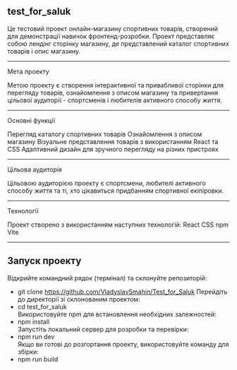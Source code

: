  test_for_saluk
-
Це тестовий проект онлайн-магазину спортивних товарів, створений для демонстрації навичок фронтенд-розробки. Проект представляє собою лендінг сторінку магазину, де представлений каталог спортивних товарів і опис магазину.
***
Мета проекту

Метою проекту є створення інтерактивної та привабливої сторінки для перегляду товарів, ознайомлення з описом магазину та привертання цільової аудиторії - спортсменів і любителів активного способу життя.
***
Основні функції

Перегляд каталогу спортивних товарів
Ознайомлення з описом магазину
Візуальне представлення товарів з використанням React та CSS
Адаптивний дизайн для зручного перегляду на різних пристроях
***
Цільова аудиторія

Цільовою аудиторією проекту є спортсмени, любителі активного способу життя та ті, хто цікавиться придбанням спортивної екіпіровки.
***
Технології

Проект створено з використанням наступних технологій:
React
CSS
npm
Vite
***
## Запуск проекту
Відкрийте командний рядок (термінал) та склонуйте репозиторій:
+ git clone https://github.com/VladyslavSmahin/Test_for_Saluk
  Перейдіть до директорії зі склонованим проектом:
+ cd test_for_saluk  
Використовуйте npm для встановлення необхідних залежностей:
+ npm install  
  Запустіть локальний сервер для розробки та перевірки:
+ npm run dev  
  Якщо ви готові до розгортання проекту, використовуйте команду для збірки:
+ npm run build
